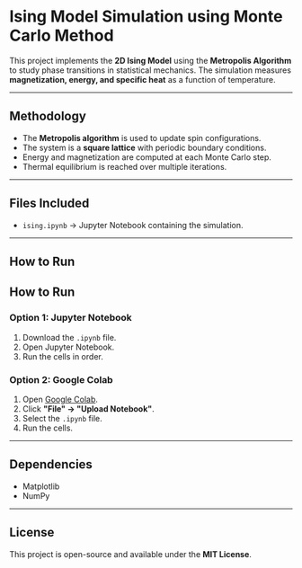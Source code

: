 # **Ising Model Simulation using Monte Carlo Method**

This project implements the **2D Ising Model** using the **Metropolis Algorithm** to study phase transitions in statistical mechanics. The simulation measures **magnetization, energy, and specific heat** as a function of temperature.

---

## **Methodology**
- The **Metropolis algorithm** is used to update spin configurations.
- The system is a **square lattice** with periodic boundary conditions.
- Energy and magnetization are computed at each Monte Carlo step.
- Thermal equilibrium is reached over multiple iterations.

---

## **Files Included**
- `ising.ipynb` → Jupyter Notebook containing the simulation.
---

## **How to Run**
## How to Run  

### **Option 1: Jupyter Notebook**  
1. Download the `.ipynb` file.  
2. Open Jupyter Notebook.  
3. Run the cells in order.  

### **Option 2: Google Colab**  
1. Open [Google Colab](https://colab.research.google.com/).  
2. Click **"File" → "Upload Notebook"**.  
3. Select the `.ipynb` file.  
4. Run the cells.  

---

## **Dependencies**
- Matplotlib
- NumPy

---

## **License**
This project is open-source and available under the **MIT License**.


